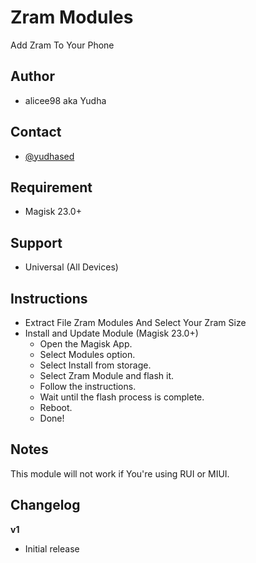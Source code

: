 # Zram Modules
Add Zram To Your Phone 

## Author
* alicee98 aka Yudha

## Contact
* [@yudhased](t.me/yudhased)

## Requirement
* Magisk 23.0+

## Support
* Universal (All Devices)

## Instructions
* Extract File Zram Modules And Select Your Zram Size
* Install and Update Module (Magisk 23.0+)
   * Open the Magisk App.
   * Select Modules option.
   * Select Install from storage.
   * Select Zram Module and flash it.
   * Follow the instructions.
   * Wait until the flash process is complete.
   * Reboot.
   * Done!

## Notes
This module will not work if You're using RUI or MIUI.

## Changelog
**v1**
* Initial release
